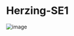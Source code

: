# Herzing-SE1
![image](https://github.com/user-attachments/assets/cebf240b-13b4-48b0-a372-8e7da112b8f0)

